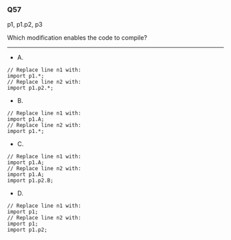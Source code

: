 ### Q57

p1, p1.p2, p3  

Which modification enables the code to compile?

----

* A.  
<pre><code>// Replace line n1 with:
import p1.*;
// Replace line n2 with:
import p1.p2.*;</code></pre>  

* B.  
<pre><code>// Replace line n1 with:
import p1.A;
// Replace line n2 with:
import p1.*;</code></pre>  

* C.  
<pre><code>// Replace line n1 with:
import p1.A;
// Replace line n2 with:
import p1.A;
import p1.p2.B;</code></pre>  

* D.  
<pre><code>// Replace line n1 with:
import p1;
// Replace line n2 with:
import p1;
import p1.p2;</code></pre>  